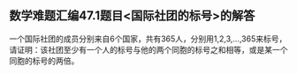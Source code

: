 ## 数学难题汇编47.1题目<国际社团的标号>的解答

一个国际社团的成员分别来自6个国家，共有365人，分别用1,2,3,…,365来标号，
请证明：该社团至少有一个人的标号与他的两个同胞的标号之和相等，或是某一个同胞的标号的两倍。

